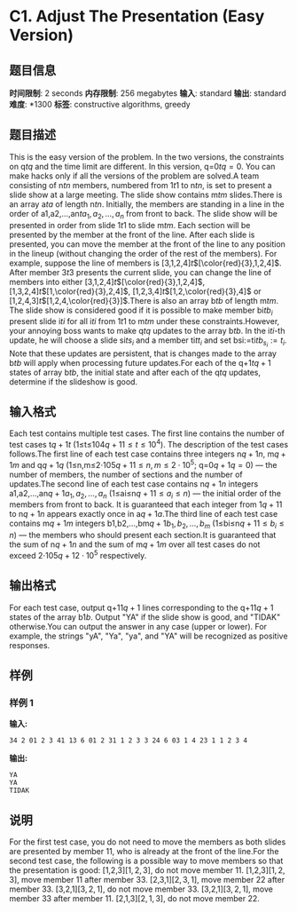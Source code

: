 # C1. Adjust The Presentation (Easy Version)

## 题目信息

**时间限制**: 2 seconds
**内存限制**: 256 megabytes
**输入**: standard
**输出**: standard
**难度**: *1300
**标签**: constructive algorithms, greedy

## 题目描述

This is the easy version of the problem. In the two versions, the constraints on q$t$$q$ and the time limit are different. In this version, q=0$t$$q=0$. You can make hacks only if all the versions of the problem are solved.A team consisting of n$t$$n$ members, numbered from 1$t$$1$ to n$t$$n$, is set to present a slide show at a large meeting. The slide show contains m$t$$m$ slides.There is an array a$t$$a$ of length n$t$$n$. Initially, the members are standing in a line in the order of a1,a2,…,an$t$$a_1, a_2, \ldots, a_n$ from front to back. The slide show will be presented in order from slide 1$t$$1$ to slide m$t$$m$. Each section will be presented by the member at the front of the line. After each slide is presented, you can move the member at the front of the line to any position in the lineup (without changing the order of the rest of the members). For example, suppose the line of members is [3,1,2,4]$t$$[\color{red}{3},1,2,4]$. After member 3$t$$3$ presents the current slide, you can change the line of members into either [3,1,2,4]$t$$[\color{red}{3},1,2,4]$, [1,3,2,4]$t$$[1,\color{red}{3},2,4]$, [1,2,3,4]$t$$[1,2,\color{red}{3},4]$ or [1,2,4,3]$t$$[1,2,4,\color{red}{3}]$.There is also an array b$t$$b$ of length m$t$$m$. The slide show is considered good if it is possible to make member bi$t$$b_i$ present slide i$t$$i$ for all i$t$$i$ from 1$t$$1$ to m$t$$m$ under these constraints.However, your annoying boss wants to make q$t$$q$ updates to the array b$t$$b$. In the i$t$$i$-th update, he will choose a slide si$t$$s_i$ and a member ti$t$$t_i$ and set bsi:=ti$t$$b_{s_i} := t_i$. Note that these updates are persistent, that is changes made to the array b$t$$b$ will apply when processing future updates.For each of the q+1$t$$q+1$ states of array b$t$$b$, the initial state and after each of the q$t$$q$ updates, determine if the slideshow is good.

## 输入格式

Each test contains multiple test cases. The first line contains the number of test cases t$q+1$$t$ (1≤t≤104$q+1$$1 \le t \le 10^4$). The description of the test cases follows.The first line of each test case contains three integers n$q+1$$n$, m$q+1$$m$ and q$q+1$$q$ (1≤n,m≤2⋅105$q+1$$1 \le n, m \le 2 \cdot 10^5$; q=0$q+1$$q=0$) — the number of members, the number of sections and the number of updates.The second line of each test case contains n$q+1$$n$ integers a1,a2,…,an$q+1$$a_1,a_2,\ldots,a_n$ (1≤ai≤n$q+1$$1 \le a_i \le n$) — the initial order of the members from front to back. It is guaranteed that each integer from 1$q+1$$1$ to n$q+1$$n$ appears exactly once in a$q+1$$a$.The third line of each test case contains m$q+1$$m$ integers b1,b2,…,bm$q+1$$b_1, b_2, \ldots, b_m$ (1≤bi≤n$q+1$$1 \le b_i \le n$) — the members who should present each section.It is guaranteed that the sum of n$q+1$$n$ and the sum of m$q+1$$m$ over all test cases do not exceed 2⋅105$q+1$$2 \cdot 10^5$ respectively.

## 输出格式

For each test case, output q+1$1$$q+1$ lines corresponding to the q+1$1$$q+1$ states of the array b$1$$b$. Output "YA" if the slide show is good, and "TIDAK" otherwise.You can output the answer in any case (upper or lower). For example, the strings "yA", "Ya", "ya", and "YA" will be recognized as positive responses.

## 样例

### 样例 1

**输入:**
```
34 2 01 2 3 41 13 6 01 2 31 1 2 3 3 24 6 03 1 4 23 1 1 2 3 4
```

**输出:**
```
YA
YA
TIDAK
```

## 说明

For the first test case, you do not need to move the members as both slides are presented by member 1$1$, who is already at the front of the line.For the second test case, the following is a possible way to move members so that the presentation is good: [1,2,3]$[1,2,3]$, do not move member 1$1$. [1,2,3]$[1,2,3]$, move member 1$1$ after member 3$3$. [2,3,1]$[2,3,1]$, move member 2$2$ after member 3$3$. [3,2,1]$[3,2,1]$, do not move member 3$3$. [3,2,1]$[3,2,1]$, move member 3$3$ after member 1$1$. [2,1,3]$[2,1,3]$, do not move member 2$2$.
